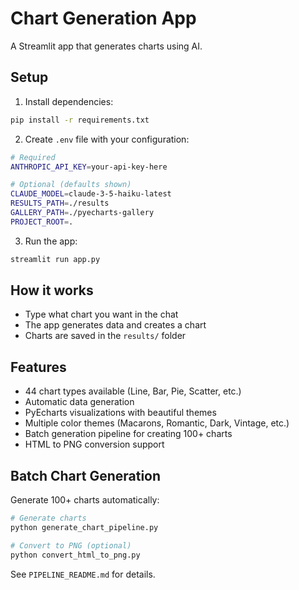# Chart Generation App

A Streamlit app that generates charts using AI.

## Setup

1. Install dependencies:
```bash
pip install -r requirements.txt
```

2. Create `.env` file with your configuration:
```bash
# Required
ANTHROPIC_API_KEY=your-api-key-here

# Optional (defaults shown)
CLAUDE_MODEL=claude-3-5-haiku-latest
RESULTS_PATH=./results
GALLERY_PATH=./pyecharts-gallery
PROJECT_ROOT=.
```

3. Run the app:
```bash
streamlit run app.py
```

## How it works

- Type what chart you want in the chat
- The app generates data and creates a chart
- Charts are saved in the `results/` folder

## Features

- 44 chart types available (Line, Bar, Pie, Scatter, etc.)
- Automatic data generation
- PyEcharts visualizations with beautiful themes
- Multiple color themes (Macarons, Romantic, Dark, Vintage, etc.)
- Batch generation pipeline for creating 100+ charts
- HTML to PNG conversion support

## Batch Chart Generation

Generate 100+ charts automatically:

```bash
# Generate charts
python generate_chart_pipeline.py

# Convert to PNG (optional)
python convert_html_to_png.py
```

See `PIPELINE_README.md` for details.

